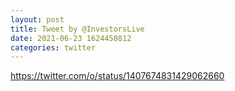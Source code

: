 ```yaml
--- 
layout: post 
title: Tweet by @InvestorsLive 
date: 2021-06-23 1624450812 
categories: twitter 
--- 
```

https://twitter.com/o/status/1407674831429062660